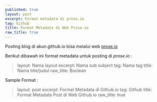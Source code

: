 ```yaml
---
published: true
layout: post
excerpt: Format metadata di prose.io
tag: Github
title: Format Metadata di Web Prose.io
raw_title: true
---
```

Posting blog di akun.github.io bisa melalui web <a href="https://prose.io/" 				
     title="openssl">prose.io</a>

Berikut dibawah ini format metadata untuk posting di *prose.io* :
>	layout: Nama layout 
	excerpt: Nama sub subject 
	tag: Nama tag 
	title: Nama title/judul 
	raw_title: Boolean 

Sample Format :
>	layout: post
	excerpt: Format Metadata di Github.io
	tag: Github
	title: Format Metadata Post di Web Github.io
	raw_title: true
